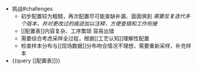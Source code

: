 - 挑战#challenges
	- 初步配置较为粗糙，再次配置尽可能查缺补漏、面面俱到
	  *需要反复迭代多个版本，并对更改过的痕迹加以注释，方便查错和工作衔接*
	- [[配置表]]内容复杂、工序繁琐
	  容易出错
	- 需要综合考虑采样全过程，根据[[工艺认知]]理解性配置
	- 检查样本分布与[[现场数据]]分布吻合情况不理想，需要重新采样，补充样本
- {{query [[配置表]]}}